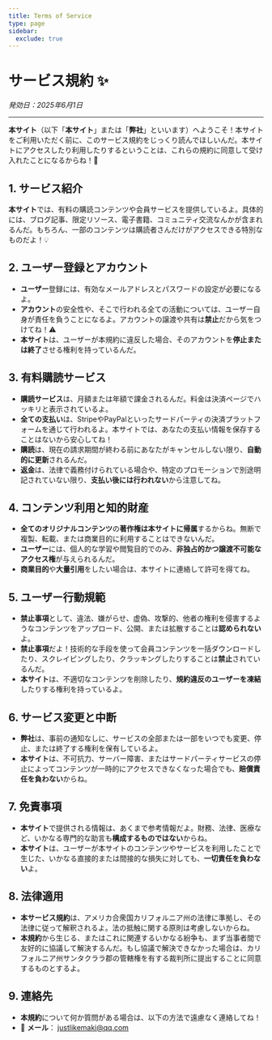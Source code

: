 ```yaml
---
title: Terms of Service
type: page
sidebar:
  exclude: true
---
```

# サービス規約 ✨

*発効日：2025年6月1日*

---

**本サイト**（以下「**本サイト**」または「**弊社**」といいます）へようこそ！本サイトをご利用いただく前に、このサービス規約をじっくり読んでほしいんだ。本サイトにアクセスしたり利用したりするということは、これらの規約に同意して受け入れたことになるからね！👋

## 1. サービス紹介
**本サイト**では、有料の購読コンテンツや会員サービスを提供しているよ。具体的には、ブログ記事、限定リソース、電子書籍、コミュニティ交流なんかが含まれるんだ。もちろん、一部のコンテンツは購読者さんだけがアクセスできる特別なものだよ！💡

## 2. ユーザー登録とアカウント
- **ユーザー**登録には、有効なメールアドレスとパスワードの設定が必要になるよ。
- **アカウント**の安全性や、そこで行われる全ての活動については、ユーザー自身が責任を負うことになるよ。アカウントの譲渡や共有は**禁止**だから気をつけてね！⚠️
- **本サイト**は、ユーザーが本規約に違反した場合、そのアカウントを**停止または終了**させる権利を持っているんだ。

## 3. 有料購読サービス
- **購読サービス**は、月額または年額で課金されるんだ。料金は決済ページでハッキリと表示されているよ。
- **全ての支払い**は、StripeやPayPalといったサードパーティの決済プラットフォームを通じて行われるよ。本サイトでは、あなたの支払い情報を保存することはないから安心してね！
- **購読**は、現在の請求期間が終わる前にあなたがキャンセルしない限り、**自動的に更新**されるんだ。
- **返金**は、法律で義務付けられている場合や、特定のプロモーションで別途明記されていない限り、**支払い後には行われない**から注意してね。

## 4. コンテンツ利用と知的財産
- **全てのオリジナルコンテンツ**の**著作権は本サイトに帰属**するからね。無断で複製、転載、または商業目的に利用することはできないんだ。
- **ユーザー**には、個人的な学習や閲覧目的でのみ、**非独占的かつ譲渡不可能なアクセス権**が与えられるんだ。
- **商業目的**や**大量引用**をしたい場合は、本サイトに連絡して許可を得てね。

## 5. ユーザー行動規範
- **禁止事項**として、違法、嫌がらせ、虚偽、攻撃的、他者の権利を侵害するようなコンテンツをアップロード、公開、または拡散することは**認められない**よ。
- **禁止事項**だよ！技術的な手段を使って会員コンテンツを一括ダウンロードしたり、スクレイピングしたり、クラッキングしたりすることは**禁止**されているんだ。
- **本サイト**は、不適切なコンテンツを削除したり、**規約違反のユーザーを凍結**したりする権利を持っているよ。

## 6. サービス変更と中断
- **弊社**は、事前の通知なしに、サービスの全部または一部をいつでも変更、停止、または終了する権利を保有しているよ。
- **本サイト**は、不可抗力、サーバー障害、またはサードパーティサービスの停止によってコンテンツが一時的にアクセスできなくなった場合でも、**賠償責任を負わない**からね。

## 7. 免責事項
- **本サイト**で提供される情報は、あくまで参考情報だよ。財務、法律、医療など、いかなる専門的な助言も**構成するものではない**からね。
- **本サイト**は、ユーザーが本サイトのコンテンツやサービスを利用したことで生じた、いかなる直接的または間接的な損失に対しても、**一切責任を負わない**よ。

## 8. 法律適用
- **本サービス規約**は、アメリカ合衆国カリフォルニア州の法律に準拠し、その法律に従って解釈されるよ。法の抵触に関する原則は考慮しないからね。
- **本規約**から生じる、またはこれに関連するいかなる紛争も、まず当事者間で友好的に協議して解決するんだ。もし協議で解決できなかった場合は、カリフォルニア州サンタクララ郡の管轄権を有する裁判所に提出することに同意するものとするよ。

## 9. 連絡先
- **本規約**について何か質問がある場合は、以下の方法で遠慮なく連絡してね！
- 📧 **メール**： [justlikemaki@qq.com](mailto:justlikemaki@qq.com)